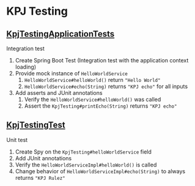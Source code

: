 # KPJ Testing

## [KpjTestingApplicationTests](src/test/java/cz/inventi/kpj/kpjtesting/KpjTestingApplicationTests.java)
Integration test

1. Create Spring Boot Test (Integration test with the application context
loading) 
2. Provide mock instance of `HelloWorldService`
    1. `HelloWorldService#helloWorld()` return `"Hello World"`
    2. `HelloWorldService#echo(String)` returns `"KPJ echo"` for all inputs
3. Add asserts and JUnit annotations
    1. Verify the `HelloWorldService#helloWorld()` was called
    2. Assert the `KpjTesting#printEcho(String)` returns `"KPJ echo"`


## [KpjTestingTest](src/test/java/cz/inventi/kpj/kpjtesting/KpjTestingTest.java)
Unit test

1. Create Spy on the `KpjTesting#helloWorldService` field
2. Add JUnit annotations
3. Verify the `HelloWorldServiceImpl#helloWorld()` is called
4. Change behavior of `HelloWorldServiceImpl#echo(String)` to always returns `"KPJ Rulez"`

